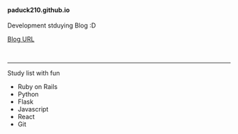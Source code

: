 #### paduck210.github.io

Development stduying Blog :D

[Blog URL](https://paduck210.github.io/)


<br>

---
Study list with fun

- Ruby on Rails
- Python 
- Flask
- Javascript
- React
- Git 
